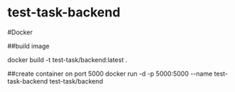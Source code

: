 # test-task-backend


#Docker 

##build image

docker build -t test-task/backend:latest .

##create container on port 5000
docker run -d -p 5000:5000   --name test-task-backend test-task/backend